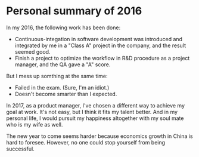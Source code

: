 # Personal summary of 2016

In my 2016, the following work has been done:

* Continuous-integation in software development was introduced and integrated by me in a "Class A" project in the company, and the result seemed good.
* Finish a project to optimize the workflow in R&D procedure as a project manager, and the QA gave a "A" score.

But I mess up somthing at the same time:

* Failed in the exam. (Sure, I'm an idiot.)
* Doesn't become smarter than I expected.

In 2017, as a product manager, I've chosen a different way to achieve my goal at work. It's not easy, but I think it fits my talent better. And in my personal life, I would pursuit my happiness altogether with my soul mate who is my wife as well.

The new year to come seems harder because economics growth in China is hard to foresee. However, no one could stop yourself from being successful.
